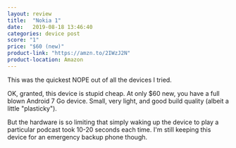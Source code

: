 ```yaml
---
layout: review
title:  "Nokia 1"
date:   2019-08-18 13:46:40
categories: device post
score: "1"
price: "$60 (new)"
product-link: "https://amzn.to/2IWzJ2N"
product-location: Amazon
---
```

This was the quickest NOPE out of all the devices I tried.

OK, granted, this device is stupid cheap. At only $60 new, you have a full blown Android 7 Go device. Small, very light, and good build quality (albeit a little "plasticky").

But the hardware is so limiting that simply waking up the device to play a particular podcast took 10-20 seconds each time. I'm still keeping this device for an emergency backup phone though.